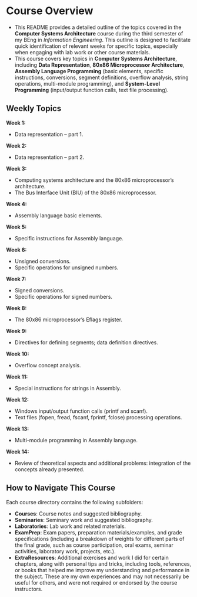 # Course Overview

- This README provides a detailed outline of the topics covered in the **Computer Systems Architecture** course during the third semester of my BEng in _Information Engineering_. This outline is designed to facilitate quick identification of relevant weeks for specific topics, especially when engaging with lab work or other course materials.
- This course covers key topics in **Computer Systems Architecture**, including **Data Representation**, **80x86 Microprocessor Architecture**, **Assembly Language Programming** (basic elements, specific instructions, conversions, segment definitions, overflow analysis, string operations, multi-module programming), and **System-Level Programming** (input/output function calls, text file processing).

## Weekly Topics

**Week 1:** 
- Data representation – part 1.

**Week 2:**
- Data representation – part 2.

**Week 3:**
- Computing systems architecture and the 80x86 microprocessor’s architecture.
- The Bus Interface Unit (BIU) of the 80x86 microprocessor.

**Week 4:**
- Assembly language basic elements. 

**Week 5:**
- Specific instructions for Assembly language.

**Week 6:**
- Unsigned conversions.
- Specific operations for unsigned numbers.

**Week 7:**
- Signed conversions.
- Specific operations for signed numbers.

**Week 8:**
- The 80x86 microprocessor’s Eflags register.

**Week 9:**
- Directives for defining segments; data definition directives.

**Week 10:**
- Overflow concept analysis. 

**Week 11:**
- Special instructions for strings in Assembly.

**Week 12:**
- Windows input/output function calls (printf and scanf).
- Text files (fopen, fread, fscanf, fprintf, fclose) processing operations.

**Week 13:**
- Multi-module programming in Assembly language.

**Week 14:**
- Review of theoretical aspects and additional problems: integration of the concepts already presented. 

## How to Navigate This Course

Each course directory contains the following subfolders:

- **Courses**: Course notes and suggested bibliography.
- **Seminaries**: Seminary work and suggested bibliography.
- **Laboratories**: Lab work and related materials.
- **ExamPrep**: Exam papers, preparation materials/examples, and grade specifications (including a breakdown of weights for different parts of the final grade, such as course participation, oral exams, seminar activities, laboratory work, projects, etc.).
- **ExtraResources**: Additional exercises and work I did for certain chapters, along with personal tips and tricks, including tools, references, or books that helped me improve my understanding and performance in the subject. These are my own experiences and may not necessarily be useful for others, and were not required or endorsed by the course instructors.
